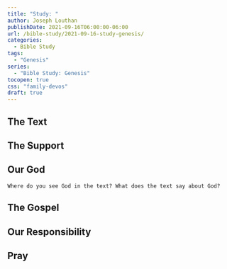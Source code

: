 ```yaml
---
title: "Study: "
author: Joseph Louthan
publishDate: 2021-09-16T06:00:00-06:00
url: /bible-study/2021-09-16-study-genesis/
categories:
  - Bible Study
tags:
  - "Genesis"
series:
  - "Bible Study: Genesis"
tocopen: true
css: "family-devos"
draft: true
---
```

## The Text

## The Support

## Our God



```text
Where do you see God in the text? What does the text say about God?
```

## The Gospel

## Our Responsibility

## Pray

<div style="font-variant: small-caps;">

</div>
&nbsp;


